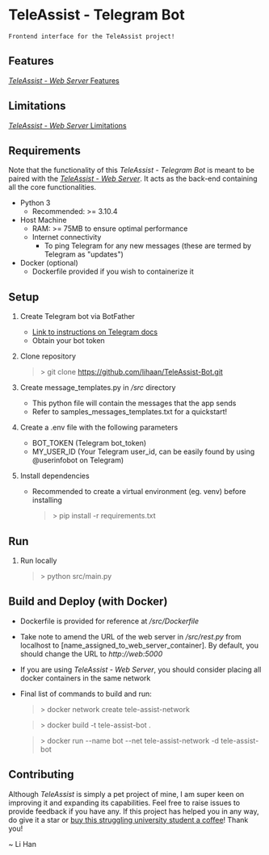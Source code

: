 # TeleAssist - Telegram Bot

```
Frontend interface for the TeleAssist project!
```


## Features
[*TeleAssist - Web Server* Features](https://github.com/lihaan/TeleAssist-Web#features)


## Limitations

[*TeleAssist - Web Server* Limitations](https://github.com/lihaan/TeleAssist-Web#limitations)


## Requirements

Note that the functionality of this *TeleAssist - Telegram Bot* is meant to be paired with the [*TeleAssist - Web Server*](https://github.com/lihaan/TeleAssist-Web). It acts as the back-end containing all the core functionalities.

- Python 3
  - Recommended: >= 3.10.4
- Host Machine
  - RAM: >= 75MB to ensure optimal performance
  - Internet connectivity
    - To ping Telegram for any new messages (these are termed by Telegram as "updates")
- Docker (optional)
  - Dockerfile provided if you wish to containerize it


## Setup

1. Create Telegram bot via BotFather
    - [Link to instructions on Telegram docs](https://core.telegram.org/bots/tutorial)
    - Obtain your bot token

2. Clone repository
    > \> git clone https://github.com/lihaan/TeleAssist-Bot.git

3. Create message_templates.py in */src* directory
    - This python file will contain the messages that the app sends
    - Refer to samples_messages_templates.txt for a quickstart!

4. Create a .env file with the following parameters
    - BOT_TOKEN (Telegram bot_token)
    - MY_USER_ID (Your Telegram user_id, can be easily found by using @userinfobot on Telegram)

5. Install dependencies
    - Recommended to create a virtual environment (eg. venv) before installing
        > \> pip install -r requirements.txt


## Run
1. Run locally
   > \> python src/main.py


## Build and Deploy (with Docker)

- Dockerfile is provided for reference at */src/Dockerfile*
- Take note to amend the URL of the web server in */src/rest.py* from localhost to \[name\_assigned\_to\_web\_server\_container\]. By default, you should change the URL to *http://web:5000*
- If you are using *TeleAssist - Web Server*, you should consider placing all docker containers in the same network
- Final list of commands to build and run:
  > \> docker network create tele-assist-network

  > \> docker build -t tele-assist-bot .

  > \> docker run --name bot --net tele-assist-network -d tele-assist-bot


## Contributing

Although *TeleAssist* is simply a pet project of mine, I am super keen on improving it and expanding its capabilities. Feel free to raise issues to provide feedback if you have any. If this project has helped you in any way, do give it a star or [buy this struggling university student a coffee](https://www.buymeacoffee.com/lihanong)! Thank you!

~ Li Han